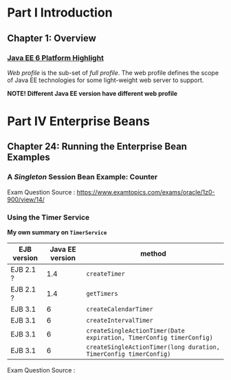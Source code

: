 # Part I Introduction
## Chapter 1: Overview
### [Java EE 6 Platform Highlight](https://docs.oracle.com/javaee/6/tutorial/doc/giqvh.html)
*Web profile* is the sub-set of *full profile*. The web profile defines the scope of Java EE technologies for some light-weight web server to support.

**NOTE! Different Java EE version have different web profile**

# Part IV Enterprise Beans
## Chapter 24: Running the Enterprise Bean Examples
### A *Singleton* Session Bean Example: Counter

Exam Question Source : https://www.examtopics.com/exams/oracle/1z0-900/view/14/

### Using the Timer Service
**My own summary on `TimerService`**
 
EJB version | Java EE version | method
------------|-----------------|--------------
EJB 2.1 ?   | 1.4             | `createTimer`
EJB 2.1 ?   | 1.4             | `getTimers` 
EJB 3.1     | 6               | `createCalendarTimer`
EJB 3.1     | 6               | `createIntervalTimer`
EJB 3.1     | 6               | `createSingleActionTimer(Date expiration, TimerConfig timerConfig)`
EJB 3.1     | 6               | `createSingleActionTimer(long duration, TimerConfig timerConfig)`

Exam Question Source :
